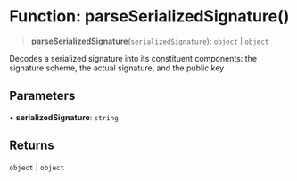 # Function: parseSerializedSignature()

> **parseSerializedSignature**(`serializedSignature`): `object` \| `object`

Decodes a serialized signature into its constituent components: the signature scheme, the actual signature, and the public key

## Parameters

• **serializedSignature**: `string`

## Returns

`object` \| `object`
